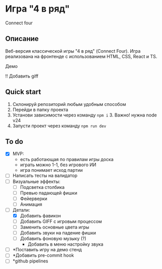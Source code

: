 # Игра "4 в ряд"
Connect four


## Описание
Веб-версия классической игры "4 в ряд" (Connect Four).
Игра реализована на фронтенде с использованием HTML, CSS, React и TS.

Демо

!! Добавить giff


## Quick start
1. Склонируй репозиторий любым удобным способом
2. Перейди в папку проекта
2. Установи зависимости через команду `npm i`
   3. Важно! нужна node v24 
3. Запусти проект через команду `npm run dev`


## To do
- [x] MVP:
  - есть работающая по правилам игры доска
  - играть можно 1-1, без игрового ИИ
  - игра понимает исход партии
- [ ] Написать тесты на валидатор
- [ ] Визуальные эффекты:
  - [ ] Подсветка столбика
  - [ ] Превью падающей фишки
  - [ ] Фейерверки
  - [ ] Анимация
- [ ] Детали:
  - [x] Добавить фавикон
  - [ ] Добавить GIFF с игровым процессом
  - [ ] Заменить основные цвета игры
  - [ ] Добавить звуки на падение фишки
  - [ ] Добавить фоновую музыку (?)
    - Добавить в меню настройку звука
- [ ] *Поставить игру на демо стенд
- [ ] *Добавить pre-commit hook
- [ ] *github pipelines
